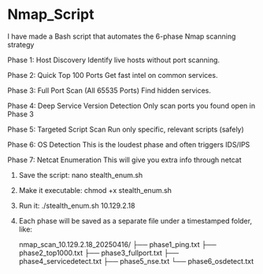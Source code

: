 # Nmap_Script

I have made a Bash script that automates the 6-phase Nmap scanning strategy

Phase 1: Host Discovery
Identify live hosts without port scanning.

Phase 2: Quick Top 100 Ports
Get fast intel on common services.

Phase 3: Full Port Scan (All 65535 Ports)
Find hidden services.

Phase 4: Deep Service Version Detection
Only scan ports you found open in Phase 3

Phase 5: Targeted Script Scan
Run only specific, relevant scripts (safely)

Phase 6: OS Detection
This is the loudest phase and often triggers IDS/IPS

Phase 7: Netcat Enumeration
This will give you extra info through netcat

1. Save the script: nano stealth_enum.sh
2. Make it executable: chmod +x stealth_enum.sh
3. Run it: ./stealth_enum.sh 10.129.2.18
4. Each phase will be saved as a separate file under a timestamped folder, like:

   
   nmap_scan_10.129.2.18_20250416/
├── phase1_ping.txt
├── phase2_top1000.txt
├── phase3_fullport.txt
├── phase4_servicedetect.txt
├── phase5_nse.txt
└── phase6_osdetect.txt


